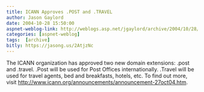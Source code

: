 ```yaml
---
title: ICANN Approves .POST and .TRAVEL
author: Jason Gaylord
date: 2004-10-28 15:50:00
aspnet-weblog-link: http://weblogs.asp.net/jgaylord/archive/2004/10/28/249228.aspx
categories: [aspnet-weblog]
tags:  [archive]
bitly: https://jasong.us/2AtjzNc
---
```


The ICANN organization has approved two new domain extensions: .post and .travel. .Post will be used for Post Offices internationally. .Travel will be used for travel agents, bed and breakfasts, hotels, etc. To find out more, visit http://www.icann.org/announcements/announcement-27oct04.htm.
